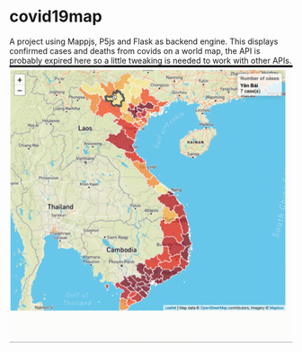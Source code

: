 # covid19map
A project using Mappjs, P5js and Flask as backend engine.
This displays confirmed cases and deaths from covids on a world map, the API is probably expired here so a little tweaking is needed to work with other APIs.
![Alt Text](https://github.com/leanhhao86/covid19map/blob/master/demo.gif)
